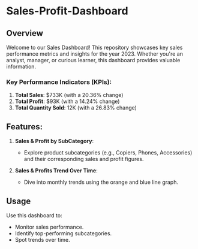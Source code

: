 # Sales-Profit-Dashboard
## Overview
Welcome to our Sales Dashboard! This repository showcases key sales performance metrics and insights for the year 2023. Whether you're an analyst, manager, or curious learner, this dashboard provides valuable information.

### Key Performance Indicators (KPIs):
1. **Total Sales**: $733K (with a 20.36% change)
2. **Total Profit**: $93K (with a 14.24% change)
3. **Total Quantity Sold**: 12K (with a 26.83% change)

## Features:
1. **Sales & Profit by SubCategory**:
   - Explore product subcategories (e.g., Copiers, Phones, Accessories) and their corresponding sales and profit figures.

2. **Sales & Profits Trend Over Time**:
   - Dive into monthly trends using the orange and blue line graph.

## Usage
Use this dashboard to:
- Monitor sales performance.
- Identify top-performing subcategories.
- Spot trends over time.
